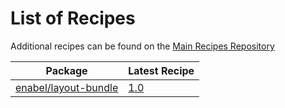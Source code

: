 # List of Recipes

Additional recipes can be found on the [Main Recipes Repository](https://github.com/symfony/recipes/blob/flex/main/RECIPES.md)

| Package | Latest Recipe |
| --- | --- |
| [enabel/layout-bundle](https://packagist.org/packages/enabel/layout-bundle) | [1.0](enabel/layout-bundle/1.0) |